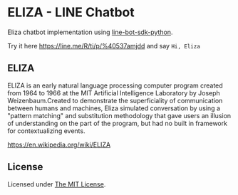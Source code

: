 # ELIZA - LINE Chatbot

Eliza chatbot implementation using [line-bot-sdk-python](https://github.com/line/line-bot-sdk-python).

Try it here https://line.me/R/ti/p/%40537amjdd and say `Hi, Eliza`

## ELIZA

ELIZA is an early natural language processing computer program created from 1964 to 1966 at the MIT Artificial Intelligence Laboratory by Joseph Weizenbaum.Created to demonstrate the superficiality of communication between humans and machines, Eliza simulated conversation by using a "pattern matching" and substitution methodology that gave users an illusion of understanding on the part of the program, but had no built in framework for contextualizing events.

https://en.wikipedia.org/wiki/ELIZA

## License
Licensed under [The MIT License](https://github.com/raisoturu/eliza-line-chatbot/blob/master/LICENSE).
